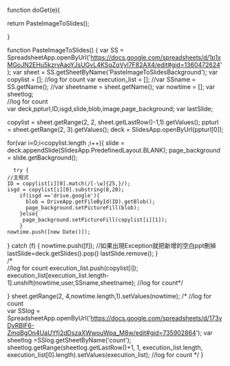function doGet(e){
  
   return PasteImageToSlides();

}


function PasteImageToSlides() {
  var SS = SpreadsheetApp.openByUrl('https://docs.google.com/spreadsheets/d/1p1xMGoJN2EHu5kzrvAaoYJsUGvL4KSgZqVyl7F82AX4/edit#gid=1360472624');
  var sheet = SS.getSheetByName('PasteImageToSlidesBackground');
  var copylist = [];
    //log for count
  var execution_list = [];
  //var SSname = SS.getName();
  //var sheetname = sheet.getName();
  var nowtime = [];
  var sheetlog;  
  //log for count  
  var deck,ppturl,ID,isgd,slide,blob,image,page_background;
  var lastSlide; 
 
  copylist = sheet.getRange(2, 2, sheet.getLastRow()-1,1).getValues();
  ppturl = sheet.getRange(2, 3).getValues();
  deck = SlidesApp.openByUrl(ppturl[0]);

  
  for(var i=0;i<copylist.length ;i++){
    slide = deck.appendSlide(SlidesApp.PredefinedLayout.BLANK);
    page_background = slide.getBackground();

      try {
    //主程式
    ID = copylist[i][0].match(/[-\w]{25,}/); 
    isgd = copylist[i][0].substring(8,20);
        if(isgd =='drive.google'){ 
          blob = DriveApp.getFileById(ID).getBlob(); 
          page_background.setPictureFill(blob);
        }else{
         page_background.setPictureFill(copylist[i][1]);
        }
    nowtime.push([new Date()]);
  } catch (f) {
    nowtime.push([f]);
    //如果出現Exception就把新增的空白ppt刪掉
    lastSlide=deck.getSlides().pop()
    lastSlide.remove();
  }    
  /*      
  //log for count
  execution_list.push(copylist[i]);
  execution_list[execution_list.length-1].unshift(nowtime,user,SSname,sheetname);
  //log for count*/
   
  }
  sheet.getRange(2, 4,nowtime.length,1).setValues(nowtime);
  /*
    //log for count    
    var SSlog = SpreadsheetApp.openByUrl('https://docs.google.com/spreadsheets/d/173vDyRBlF6-ZmqBgOn4UaUYfj2dDszaXWwouWpa_M8w/edit#gid=735902864');
    var sheetlog =SSlog.getSheetByName('count');
    sheetlog.getRange(sheetlog.getLastRow()+1, 1, execution_list.length, execution_list[0].length).setValues(execution_list);
  //log for count */
}